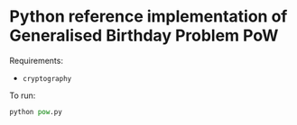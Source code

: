 # Python reference implementation of Generalised Birthday Problem PoW

Requirements:

* `cryptography`

To run:

```python
python pow.py
```
